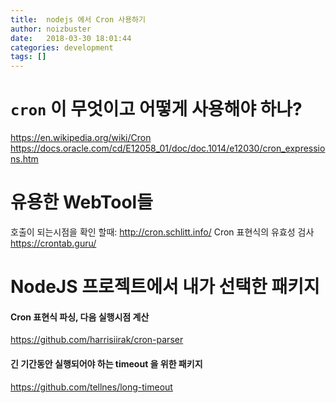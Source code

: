 ```yaml
---
title:  nodejs 에서 Cron 사용하기
author: noizbuster
date:   2018-03-30 18:01:44
categories: development
tags: []
---
```


# `cron` 이 무엇이고 어떻게 사용해야 하나?
https://en.wikipedia.org/wiki/Cron
https://docs.oracle.com/cd/E12058_01/doc/doc.1014/e12030/cron_expressions.htm

# 유용한 WebTool들

호출이 되는시점을 확인 할때: http://cron.schlitt.info/
Cron 표현식의 유효성 검사 https://crontab.guru/

# NodeJS 프로젝트에서 내가 선택한 패키지

#### Cron 표현식 파싱, 다음 실행시점 계산
https://github.com/harrisiirak/cron-parser

#### 긴 기간동안 실행되어야 하는 timeout 을 위한 패키지
https://github.com/tellnes/long-timeout
